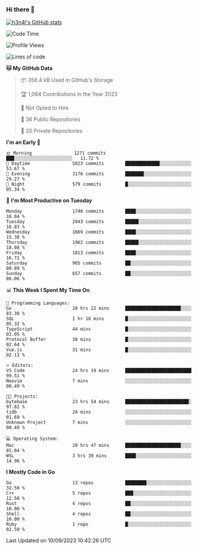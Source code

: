 ### Hi there 👋

[![h3n4l's GitHub stats](https://github-readme-stats.vercel.app/api?username=h3n4l&count_private=true&show_icons=true&theme=radical)](https://github.com/h3n4l/github-readme-stats)

<!--START_SECTION:waka-->
![Code Time](http://img.shields.io/badge/Code%20Time-1%2C576%20hrs%2011%20mins-blue)

![Profile Views](http://img.shields.io/badge/Profile%20Views-13-blue)

![Lines of code](https://img.shields.io/badge/From%20Hello%20World%20I%27ve%20Written-3.0%20million%20lines%20of%20code-blue)

**🐱 My GitHub Data** 

> 📦 356.4 kB Used in GitHub's Storage 
 > 
> 🏆 1,064 Contributions in the Year 2023
 > 
> 🚫 Not Opted to Hire
 > 
> 📜 36 Public Repositories 
 > 
> 🔑 20 Private Repositories 
 > 
**I'm an Early 🐤** 

```text
🌞 Morning                1271 commits        ███░░░░░░░░░░░░░░░░░░░░░░   11.72 % 
🌆 Daytime                5823 commits        █████████████░░░░░░░░░░░░   53.67 % 
🌃 Evening                3176 commits        ███████░░░░░░░░░░░░░░░░░░   29.27 % 
🌙 Night                  579 commits         █░░░░░░░░░░░░░░░░░░░░░░░░   05.34 % 
```
📅 **I'm Most Productive on Tuesday** 

```text
Monday                   1740 commits        ████░░░░░░░░░░░░░░░░░░░░░   16.04 % 
Tuesday                  2043 commits        █████░░░░░░░░░░░░░░░░░░░░   18.83 % 
Wednesday                1669 commits        ████░░░░░░░░░░░░░░░░░░░░░   15.38 % 
Thursday                 1962 commits        █████░░░░░░░░░░░░░░░░░░░░   18.08 % 
Friday                   1813 commits        ████░░░░░░░░░░░░░░░░░░░░░   16.71 % 
Saturday                 965 commits         ██░░░░░░░░░░░░░░░░░░░░░░░   08.89 % 
Sunday                   657 commits         ██░░░░░░░░░░░░░░░░░░░░░░░   06.06 % 
```


📊 **This Week I Spent My Time On** 

```text
💬 Programming Languages: 
Go                       20 hrs 22 mins      █████████████████████░░░░   83.38 % 
SQL                      1 hr 18 mins        █░░░░░░░░░░░░░░░░░░░░░░░░   05.32 % 
TypeScript               44 mins             █░░░░░░░░░░░░░░░░░░░░░░░░   03.05 % 
Protocol Buffer          38 mins             █░░░░░░░░░░░░░░░░░░░░░░░░   02.64 % 
Vue.js                   31 mins             █░░░░░░░░░░░░░░░░░░░░░░░░   02.13 % 

🔥 Editors: 
VS Code                  24 hrs 19 mins      █████████████████████████   99.51 % 
Neovim                   7 mins              ░░░░░░░░░░░░░░░░░░░░░░░░░   00.49 % 

🐱‍💻 Projects: 
bytebase                 23 hrs 54 mins      ████████████████████████░   97.82 % 
tidb                     24 mins             ░░░░░░░░░░░░░░░░░░░░░░░░░   01.69 % 
Unknown Project          7 mins              ░░░░░░░░░░░░░░░░░░░░░░░░░   00.49 % 

💻 Operating System: 
Mac                      20 hrs 47 mins      █████████████████████░░░░   85.04 % 
WSL                      3 hrs 39 mins       ████░░░░░░░░░░░░░░░░░░░░░   14.96 % 
```

**I Mostly Code in Go** 

```text
Go                       13 repos            ████████░░░░░░░░░░░░░░░░░   32.50 % 
C++                      5 repos             ███░░░░░░░░░░░░░░░░░░░░░░   12.50 % 
Rust                     4 repos             ██░░░░░░░░░░░░░░░░░░░░░░░   10.00 % 
Shell                    4 repos             ██░░░░░░░░░░░░░░░░░░░░░░░   10.00 % 
Ruby                     1 repo              █░░░░░░░░░░░░░░░░░░░░░░░░   02.50 % 
```




 Last Updated on 10/09/2023 10:42:26 UTC
<!--END_SECTION:waka-->

